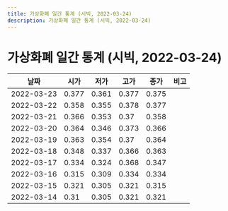 ```yaml
---
title: 가상화폐 일간 통계 (시빅, 2022-03-24)
description: 가상화폐 일간 통계 (시빅, 2022-03-24)
---
```



가상화폐 일간 통계 (시빅, 2022-03-24)
===

|날짜|시가|저가|고가|종가|비고|
|--|--|--|--|--|--|
|2022-03-23|0.377|0.361|0.377|0.375|    |
|2022-03-22|0.358|0.355|0.378|0.377|    |
|2022-03-21|0.366|0.353|0.37|0.358|    |
|2022-03-20|0.364|0.346|0.373|0.366|    |
|2022-03-19|0.363|0.354|0.37|0.364|    |
|2022-03-18|0.348|0.337|0.366|0.363|    |
|2022-03-17|0.334|0.324|0.368|0.347|    |
|2022-03-16|0.315|0.309|0.334|0.334|    |
|2022-03-15|0.321|0.305|0.321|0.315|    |
|2022-03-14|0.31|0.305|0.321|0.321|    |
